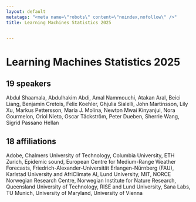 ```yaml
---
layout: default
metatags: "<meta name=\"robots\" content=\"noindex,nofollow\" />"
title: Learning Machines Statistics 2025


---
```


# Learning Machines Statistics 2025



## 19 speakers

Abdul Shaamala, Abdulhakim Abdi, Amal Nammouchi, Atakan Aral, Beici Liang, Benjamin Cretois, Felix Koehler, Ghjulia Sialelli, John Martinsson, Lily Xu, Markus Pettersson, María J. Molina, Newton Mwai Kinyanjui, Nora Gourmelon, Oriol Nieto, Oscar Täckström, Peter Dueben, Sherrie Wang, Sigrid Passano Hellan

## 18 affiliations

Adobe, Chalmers University of Technology, Columbia University, ETH Zurich, Epidemic sound, European Centre for Medium-Range Weather Forecasts, Friedrich-Alexander-Universität Erlangen-Nürnberg (FAU), Karlstad University and AfriClimate AI, Lund University, MIT, NORCE Norwegian Research Centre, Norwegian Institute for Nature Research, Queensland University of Technology, RISE and Lund University, Sana Labs, TU Munich, University of Maryland, University of Vienna

